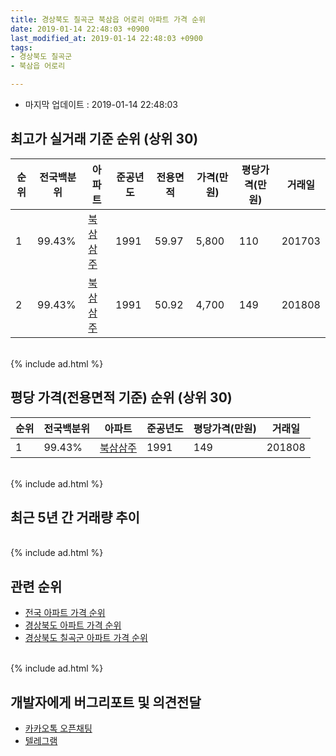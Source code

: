 ```yaml
---
title: 경상북도 칠곡군 북삼읍 어로리 아파트 가격 순위
date: 2019-01-14 22:48:03 +0900
last_modified_at: 2019-01-14 22:48:03 +0900
tags:
- 경상북도 칠곡군
- 북삼읍 어로리

---
```


* 마지막 업데이트 : 2019-01-14 22:48:03

## 최고가 실거래 기준 순위 (상위 30)


|순위|전국백분위|아파트|준공년도|전용면적|가격(만원)|평당가격(만원)|거래일|
|---|---|---|---|---|---|---|---|
|1|99.43%|[북삼삼주](https://search.naver.com/search.naver?query=%EA%B2%BD%EC%83%81%EB%B6%81%EB%8F%84+%EC%B9%A0%EA%B3%A1%EA%B5%B0+%EB%B6%81%EC%82%BC%EC%9D%8D+%EC%96%B4%EB%A1%9C%EB%A6%AC+%EB%B6%81%EC%82%BC%EC%82%BC%EC%A3%BC)|1991|59.97|5,800|110|201703|
|2|99.43%|[북삼삼주](https://search.naver.com/search.naver?query=%EA%B2%BD%EC%83%81%EB%B6%81%EB%8F%84+%EC%B9%A0%EA%B3%A1%EA%B5%B0+%EB%B6%81%EC%82%BC%EC%9D%8D+%EC%96%B4%EB%A1%9C%EB%A6%AC+%EB%B6%81%EC%82%BC%EC%82%BC%EC%A3%BC)|1991|50.92|4,700|149|201808|


<br>
{% include ad.html %}
<br>

## 평당 가격(전용면적 기준) 순위 (상위 30)


|순위|전국백분위|아파트|준공년도|평당가격(만원)|거래일|
|---|---|---|---|---|---|
|1|99.43%|[북삼삼주](https://search.naver.com/search.naver?query=%EA%B2%BD%EC%83%81%EB%B6%81%EB%8F%84+%EC%B9%A0%EA%B3%A1%EA%B5%B0+%EB%B6%81%EC%82%BC%EC%9D%8D+%EC%96%B4%EB%A1%9C%EB%A6%AC+%EB%B6%81%EC%82%BC%EC%82%BC%EC%A3%BC)|1991|149|201808|


<br>
{% include ad.html %}
<br>

## 최근 5년 간 거래량 추이


<div style="width:100%;">
    <canvas id="deal_progress" height="250"></canvas>
</div>

<script>
new Chart(document.getElementById("deal_progress"), {
    type: 'line',
    data: {
        labels: ['201401','201402','201403','201404','201405','201406','201407','201408','201409','201410','201411','201412','201501','201502','201503','201504','201505','201506','201507','201508','201509','201510','201511','201512','201601','201602','201603','201604','201605','201606','201607','201608','201609','201610','201611','201612','201701','201702','201703','201704','201705','201706','201707','201708','201709','201710','201711','201712','201801','201802','201803','201804','201805','201806','201807','201808','201809','201810','201811','201812','201901'],
        datasets: [{
            label: '실거래 수',
            pointRadius: 1,
            data: [2, 2, 6, 5, 2, 4, 3, 2, 5, 0, 6, 1, 4, 0, 3, 3, 4, 1, 3, 4, 1, 9, 1, 3, 2, 0, 6, 4, 0, 1, 3, 2, 2, 1, 0, 2, 2, 3, 4, 0, 1, 4, 1, 3, 1, 0, 1, 0, 1, 2, 0, 3, 2, 0, 0, 1, 0, 0, 0, 1, 0],
            borderColor: "rgba(255, 201, 14, 1)",
            backgroundColor: "rgba(255, 201, 14, 0.5)",
            fill: true,
        }]
    },
    options: {
        responsive: true,
        title: {
            display: true,
            text: '5년간 거래량 추이'
        },
        tooltips: {
            mode: 'index',
            intersect: false,
        },
        hover: {
            mode: 'nearest',
            intersect: true
        },
        scales: {
            xAxes: [{
                display: true,
                scaleLabel: {
                    display: true,
                    labelString: '년/월'
                }
            }],
            yAxes: [{
                display: true,
                ticks: {
                    suggestedMin: 0,
                },
                scaleLabel: {
                    display: true,
                    labelString: '실거래 수'
                }
            }]
        }
    }
});

</script>


<br>
{% include ad.html %}
<br>

## 관련 순위

- [전국 아파트 가격 순위](https://inasie.github.io/apt-ranking/전국)
- [경상북도 아파트 가격 순위](https://inasie.github.io/apt-ranking/경상북도)
- [경상북도 칠곡군 아파트 가격 순위](https://inasie.github.io/apt-ranking/경상북도-칠곡군)


<br>
{% include ad.html %}
<br>

## 개발자에게 버그리포트 및 의견전달

- [카카오톡 오픈채팅](https://open.kakao.com/o/gLJUAP4)
- [텔레그램](https://t.me/inasie)

